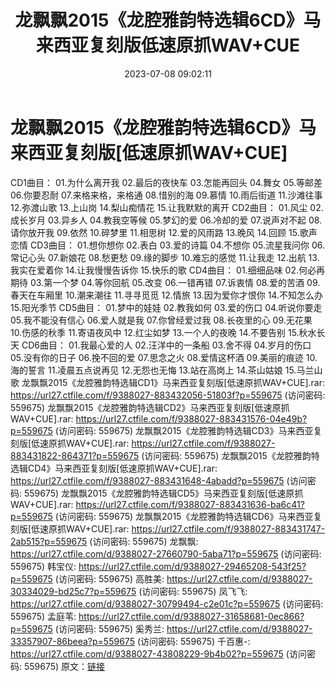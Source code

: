 ﻿---
title: 龙飘飘2015《龙腔雅韵特选辑6CD》马来西亚复刻版低速原抓WAV+CUE
date: 2023-07-08 09:02:11
categories: WAV车载音乐、镜像
tags: 华语中文
---
# 龙飘飘2015《龙腔雅韵特选辑6CD》马来西亚复刻版[低速原抓WAV+CUE]

CD1曲目：
01.为什么离开我
02.最后的夜快车
03.怎能再回头
04.舞女
05.等邮差
06.你要忍耐
07.来格来格，来格通
08.惜别的海
09.慕情
10.雨后街道
11.沙滩往事
12.弥渡山歌
13.上山岗
14.梨山痴情花
15.让我默默的离开
CD2曲目：
01.风尘
02.成长岁月
03.异乡人
04.教我空等候
05.梦幻的爱
06.冷却的爱
07.说声对不起
08.请你放开我
09.依然
10.碎梦里
11.相思树
12.爱的风雨路
13.晚风
14.回顾
15.歌声恋情
CD3曲目：
01.想你想你
02.表白
03.爱的诗篇
04.不想你
05.流星我问你
06.常记心头
07.新娘花
08.愁更愁
09.缘的脚步
10.难忘的感觉
11.让我走
12.出航
13.我实在爱着你
14.让我慢慢告诉你
15.快乐的歌
CD4曲目：
01.细细品味
02.何必再期待
03.第一个梦
04.等你回航
05.改变
06.一错再错
07.诉衷情
08.爱的苦酒
09.春天在车厢里
10.潮来潮往
11.寻寻觅觅
12.情旅
13.因为爱你才恨你
14.不知怎么办
15.阳光季节
CD5曲目：
01.梦中的娃娃
02.教我如何
03.爱的伤口
04.听说你要走
05.我不能没有信心
06.爱人就是我
07.你曾经爱过我
08.长夜里的心
09.无花果
10.伤感的秋季
11.寄语夜风中
12.红尘如梦
13.一个人的夜晚
14.不要告别
15.秋水长天
CD6曲目：
01.我最心爱的人
02.汪洋中的一条船
03.舍不得
04.岁月的伤口
05.没有你的日子
06.挽不回的爱
07.思念之火
08.爱情这杯酒
09.美丽的痕迹
10.海的誓言
11.凌晨五点说再见
12.无怨也无悔
13.站在高岗上
14.茶山姑娘
15.马兰山歌
龙飘飘2015《龙腔雅韵特选辑CD1》马来西亚复刻版[低速原抓WAV+CUE].rar: https://url27.ctfile.com/f/9388027-883432056-51803f?p=559675
(访问密码: 559675)
龙飘飘2015《龙腔雅韵特选辑CD2》马来西亚复刻版[低速原抓WAV+CUE].rar: https://url27.ctfile.com/f/9388027-883431576-04e49b?p=559675
(访问密码: 559675)
龙飘飘2015《龙腔雅韵特选辑CD3》马来西亚复刻版[低速原抓WAV+CUE].rar: https://url27.ctfile.com/f/9388027-883431822-864371?p=559675
(访问密码: 559675)
龙飘飘2015《龙腔雅韵特选辑CD4》马来西亚复刻版[低速原抓WAV+CUE].rar: https://url27.ctfile.com/f/9388027-883431648-4abadd?p=559675
(访问密码: 559675)
龙飘飘2015《龙腔雅韵特选辑CD5》马来西亚复刻版[低速原抓WAV+CUE].rar: https://url27.ctfile.com/f/9388027-883431636-ba6c41?p=559675
(访问密码: 559675)
龙飘飘2015《龙腔雅韵特选辑CD6》马来西亚复刻版[低速原抓WAV+CUE].rar: https://url27.ctfile.com/f/9388027-883431747-2ab515?p=559675
(访问密码: 559675)
龙飘飘: https://url27.ctfile.com/d/9388027-27660790-5aba71?p=559675
(访问密码: 559675)
韩宝仪: https://url27.ctfile.com/d/9388027-29465208-543f25?p=559675
(访问密码: 559675)
高胜美: https://url27.ctfile.com/d/9388027-30334029-bd25c7?p=559675
(访问密码: 559675)
凤飞飞: https://url27.ctfile.com/d/9388027-30799494-c2e01c?p=559675
(访问密码: 559675)
孟庭苇: https://url27.ctfile.com/d/9388027-31658681-0ec866?p=559675
(访问密码: 559675)
奚秀兰: https://url27.ctfile.com/d/9388027-33357907-86beea?p=559675
(访问密码: 559675)
千百惠-: https://url27.ctfile.com/d/9388027-43808229-9b4b02?p=559675
(访问密码: 559675)
原文：[链接](https://blog.sina.com.cn/s/blog_1647c7e76010312m2.html)